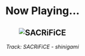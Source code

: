 <div align="center"> 
<h1>Now Playing...</h1>

![SACRiFiCE](https://i.scdn.co/image/ab67616d00001e0248183255e235d0a02e9e75f8)
--
_<p>Track: SACRiFiCE - shinigami </p>_
</div>
